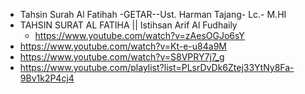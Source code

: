 * Tahsin Surah Al Fatihah -GETAR--Ust. Harman Tajang- Lc.- M.HI
* TAHSIN SURAT AL FATIHA || Istihsan Arif Al Fudhaily
  * https://www.youtube.com/watch?v=zAesOGJo6sY
* https://www.youtube.com/watch?v=Kt-e-u84a9M
* https://www.youtube.com/watch?v=S8VPRY7j7_g
* https://www.youtube.com/playlist?list=PLsrDvDk6Ztej33YtNy8Fa-9Bv1k2P4cj4
